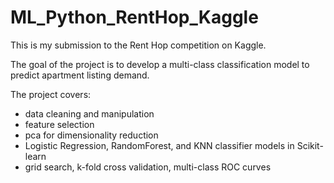 # ML_Python_RentHop_Kaggle

This is my submission to the Rent Hop competition on Kaggle.

The goal of the project is to develop a multi-class classification model to predict apartment listing demand.

The project covers:

- data cleaning and manipulation
- feature selection
- pca for dimensionality reduction
- Logistic Regression, RandomForest, and KNN classifier models in Scikit-learn
- grid search, k-fold cross validation, multi-class ROC curves
